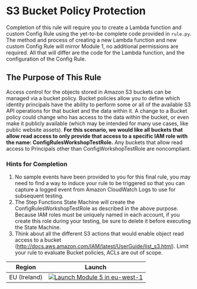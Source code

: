 # S3 Bucket Policy Protection
Completion of this rule will require you to create a Lambda function and custom Config Rule using the yet-to-be complete code provided in `rule.py`.  The method and process of creating a new Lambda function and new custom Config Rule will mirror Module 1, no additional permissions are required.  All that will differ are the code for the Lambda function, and the configuration of the Config Rule.

## The Purpose of This Rule
Access control for the objects stored in Amazon S3 buckets can be managed via a bucket policy.  Bucket policies allow you to define which identity principals have the ability to perform some or all of the available S3 API operations for that bucket and the data within it.  A change to a Bucket policy could change who has access to the data within the bucket, or even make it publicly available (which may be intended for many use cases, like public website assets). **For this scenario, we would like all buckets that allow read access to only provide that access to a specific IAM role with the name: ConfigRulesWorkshopTestRole.**  Any buckets that allow read access to Principals other than ConfigWorkshopTestRole are noncompliant.

### Hints for Completion
1. No sample events have been provided to you for this final rule, you may need to find a way to induce your rule to be triggered so that you can capture a logged event from Amazon CloudWatch Logs to use for subsequent testing.
2. The Step Functions State Machine will create the ConfigRulesWorkshopTestRole as described in the above purpose. Because IAM roles must be uniquely named in each account, if you create this role during your testing, be sure to delete it before executing the State Machine.
3. Think about all the different S3 actions that would enable object read access to a bucket (http://docs.aws.amazon.com/IAM/latest/UserGuide/list_s3.html).  Limit your rule to evaluate Bucket policies, ACLs are out of scope.

Region| Launch
------|-----
EU (Ireland) | [![Launch Module 5 in eu-west-1](http://docs.aws.amazon.com/AWSCloudFormation/latest/UserGuide/images/cloudformation-launch-stack-button.png)](https://console.aws.amazon.com/cloudformation/home?region=eu-west-1#/stacks/new?stackName=ConfigRules-Module-5-S3-Bucket-Policy-Whitelist&templateURL=https://s3.amazonaws.com/config-rules-workshop-eu-west-1/module-5/template.yml)
